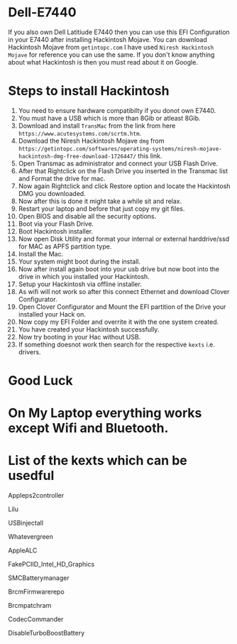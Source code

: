 # Dell-E7440
If you also own Dell Latitiude E7440 then you can use this EFI Configuration in your E7440 after installing Hackintosh Mojave.
You can download Hackintosh Mojave from `getintopc.com` I have used `Niresh Hackintosh Mojave` for reference you can use the same.
If you don't know anything about what Hackintosh is then you must read about it on Google.

# Steps to install Hackintosh 
1. You need to ensure hardware compatibilty if you donot own E7440.
2. You must have a USB which is more than 8Gib or atleast 8Gib.
3. Download and install `TransMac` from the link from here `https://www.acutesystems.com/scrtm.htm`.
4. Download the Niresh Hackintosh Mojave `dmg` from `https://getintopc.com/softwares/operating-systems/niresh-mojave-hackintosh-dmg-free-download-1726447/` this link.
5. Open Transmac as administrator and connect your USB Flash Drive.
6. After that Rightclick on the Flash Drive you inserted in the Transmac list and Format the drive for mac.
7. Now again Rightclick and click Restore option and locate the Hackintosh DMG you downloaded.
8. Now after this is done it might take a while sit and relax.
9. Restart your laptop and before that just copy my git files.
10. Open BIOS and disable all the security options.
11. Boot via your Flash Drive.
12. Boot Hackintosh installer.
13. Now open Disk Utility and format your internal or external harddrive/ssd for MAC as APFS partition type.
14. Install the Mac.
15. Your system might boot during the install.
16. Now after install again boot into your usb drive but now boot into the drive in which you installed your Hackintosh.
17. Setup your Hackintosh via offline installer.
18. As wifi will not work so after this connect Ethernet and download Clover Configurator.
19. Open Clover Configurator and Mount the EFI partition of the Drive your installed your Hack on.
20. Now copy my EFI Folder and overrite it with the one system created.
21. You have created your Hackintosh successfully.
22. Now try booting in your Hac without USB.
23. If something doesnot work then search for the respective `kexts` i.e. drivers.

# Good Luck
# On My Laptop everything works except Wifi and Bluetooth.

# List of the kexts which can be usedful 
Appleps2controller

Lilu

USBinjectall

Whatevergreen

AppleALC 

FakePCIID_Intel_HD_Graphics

SMCBatterymanager

BrcmFirmwarerepo

Brcmpatchram

CodecCommander

DisableTurboBoostBattery

